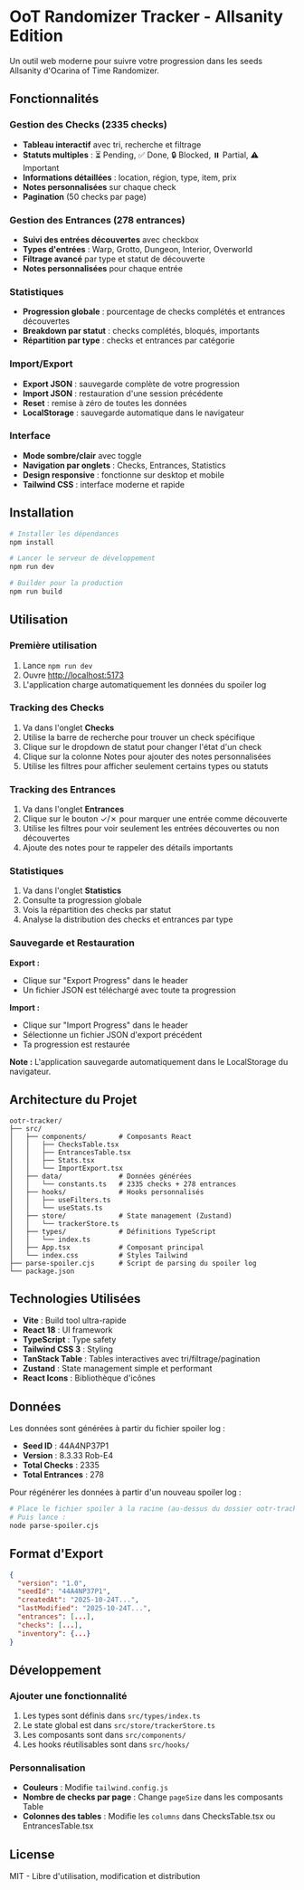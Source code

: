 # OoT Randomizer Tracker - Allsanity Edition

Un outil web moderne pour suivre votre progression dans les seeds Allsanity d'Ocarina of Time Randomizer.

## Fonctionnalités

### Gestion des Checks (2335 checks)
- **Tableau interactif** avec tri, recherche et filtrage
- **Statuts multiples** : ⏳ Pending, ✅ Done, 🔒 Blocked, ⏸️ Partial, ⚠️ Important
- **Informations détaillées** : location, région, type, item, prix
- **Notes personnalisées** sur chaque check
- **Pagination** (50 checks par page)

### Gestion des Entrances (278 entrances)
- **Suivi des entrées découvertes** avec checkbox
- **Types d'entrées** : Warp, Grotto, Dungeon, Interior, Overworld
- **Filtrage avancé** par type et statut de découverte
- **Notes personnalisées** pour chaque entrée

### Statistiques
- **Progression globale** : pourcentage de checks complétés et entrances découvertes
- **Breakdown par statut** : checks complétés, bloqués, importants
- **Répartition par type** : checks et entrances par catégorie

### Import/Export
- **Export JSON** : sauvegarde complète de votre progression
- **Import JSON** : restauration d'une session précédente
- **Reset** : remise à zéro de toutes les données
- **LocalStorage** : sauvegarde automatique dans le navigateur

### Interface
- **Mode sombre/clair** avec toggle
- **Navigation par onglets** : Checks, Entrances, Statistics
- **Design responsive** : fonctionne sur desktop et mobile
- **Tailwind CSS** : interface moderne et rapide

## Installation

```bash
# Installer les dépendances
npm install

# Lancer le serveur de développement
npm run dev

# Builder pour la production
npm run build
```

## Utilisation

### Première utilisation

1. Lance `npm run dev`
2. Ouvre [http://localhost:5173](http://localhost:5173)
3. L'application charge automatiquement les données du spoiler log

### Tracking des Checks

1. Va dans l'onglet **Checks**
2. Utilise la barre de recherche pour trouver un check spécifique
3. Clique sur le dropdown de statut pour changer l'état d'un check
4. Clique sur la colonne Notes pour ajouter des notes personnalisées
5. Utilise les filtres pour afficher seulement certains types ou statuts

### Tracking des Entrances

1. Va dans l'onglet **Entrances**
2. Clique sur le bouton ✓/✗ pour marquer une entrée comme découverte
3. Utilise les filtres pour voir seulement les entrées découvertes ou non découvertes
4. Ajoute des notes pour te rappeler des détails importants

### Statistiques

1. Va dans l'onglet **Statistics**
2. Consulte ta progression globale
3. Vois la répartition des checks par statut
4. Analyse la distribution des checks et entrances par type

### Sauvegarde et Restauration

**Export :**
- Clique sur "Export Progress" dans le header
- Un fichier JSON est téléchargé avec toute ta progression

**Import :**
- Clique sur "Import Progress" dans le header
- Sélectionne un fichier JSON d'export précédent
- Ta progression est restaurée

**Note :** L'application sauvegarde automatiquement dans le LocalStorage du navigateur.

## Architecture du Projet

```
ootr-tracker/
├── src/
│   ├── components/        # Composants React
│   │   ├── ChecksTable.tsx
│   │   ├── EntrancesTable.tsx
│   │   ├── Stats.tsx
│   │   └── ImportExport.tsx
│   ├── data/              # Données générées
│   │   └── constants.ts   # 2335 checks + 278 entrances
│   ├── hooks/             # Hooks personnalisés
│   │   ├── useFilters.ts
│   │   └── useStats.ts
│   ├── store/             # State management (Zustand)
│   │   └── trackerStore.ts
│   ├── types/             # Définitions TypeScript
│   │   └── index.ts
│   ├── App.tsx            # Composant principal
│   └── index.css          # Styles Tailwind
├── parse-spoiler.cjs      # Script de parsing du spoiler log
└── package.json
```

## Technologies Utilisées

- **Vite** : Build tool ultra-rapide
- **React 18** : UI framework
- **TypeScript** : Type safety
- **Tailwind CSS 3** : Styling
- **TanStack Table** : Tables interactives avec tri/filtrage/pagination
- **Zustand** : State management simple et performant
- **React Icons** : Bibliothèque d'icônes

## Données

Les données sont générées à partir du fichier spoiler log :
- **Seed ID** : 44A4NP37P1
- **Version** : 8.3.33 Rob-E4
- **Total Checks** : 2335
- **Total Entrances** : 278

Pour régénérer les données à partir d'un nouveau spoiler log :

```bash
# Place le fichier spoiler à la racine (au-dessus du dossier ootr-tracker)
# Puis lance :
node parse-spoiler.cjs
```

## Format d'Export

```json
{
  "version": "1.0",
  "seedId": "44A4NP37P1",
  "createdAt": "2025-10-24T...",
  "lastModified": "2025-10-24T...",
  "entrances": [...],
  "checks": [...],
  "inventory": {...}
}
```

## Développement

### Ajouter une fonctionnalité

1. Les types sont définis dans `src/types/index.ts`
2. Le state global est dans `src/store/trackerStore.ts`
3. Les composants sont dans `src/components/`
4. Les hooks réutilisables sont dans `src/hooks/`

### Personnalisation

- **Couleurs** : Modifie `tailwind.config.js`
- **Nombre de checks par page** : Change `pageSize` dans les composants Table
- **Colonnes des tables** : Modifie les `columns` dans ChecksTable.tsx ou EntrancesTable.tsx

## License

MIT - Libre d'utilisation, modification et distribution
